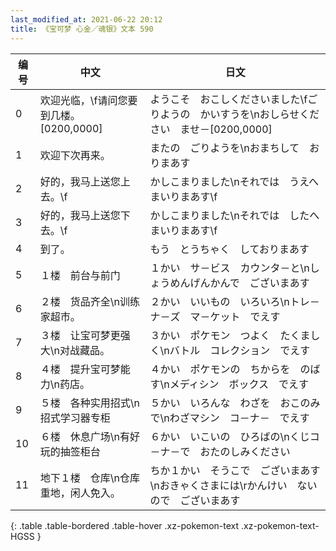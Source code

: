 ```yaml
---
last_modified_at: 2021-06-22 20:12
title: 《宝可梦 心金／魂银》文本 590
---
```

| 编号 | 中文 | 日文 |
| ---- | ---- | ---- |
| 0 | 欢迎光临，\f请问您要到几楼。[0200,0000] | ようこそ　おこしくださいました\fごりようの　かいすうを\nおしらせください　ませ－[0200,0000] |
| 1 | 欢迎下次再来。 | またの　ごりようを\nおまちして　おりまあす |
| 2 | 好的，我马上送您上去。\f | かしこまりました\nそれでは　うえへ　まいりまあす\f |
| 3 | 好的，我马上送您下去。\f | かしこまりました\nそれでは　したへ　まいりまあす\f |
| 4 | 到了。 | もう　とうちゃく　しておりまあす |
| 5 | １楼　前台与前门 | １かい　サ－ビス　カウンタ－と\nしょうめんげんかんで　ございまあす |
| 6 | ２楼　货品齐全\n训练家超市。 | ２かい　いいもの　いろいろ\nトレ－ナ－ズ　マ－ケット　でえす |
| 7 | ３楼　让宝可梦更强大\n对战藏品。 | ３かい　ポケモン　つよく　たくましく\nバトル　コレクション　でえす |
| 8 | ４楼　提升宝可梦能力\n药店。 | ４かい　ポケモンの　ちからを　のばす\nメディシン　ボックス　でえす |
| 9 | ５楼　各种实用招式\n招式学习器专柜 | ５かい　いろんな　わざを　おこのみで\nわざマシン　コ－ナ－　でえす |
| 10 | ６楼　休息广场\n有好玩的抽签柜台 | ６かい　いこいの　ひろばの\nくじコ－ナ－で　おたのしみください |
| 11 | 地下１楼　仓库\n仓库重地，闲人免入。 | ちか１かい　そうこで　ございまあす\nおきゃくさまには\rかんけい　ないので　ございまあす |
{: .table .table-bordered .table-hover .xz-pokemon-text .xz-pokemon-text-HGSS }